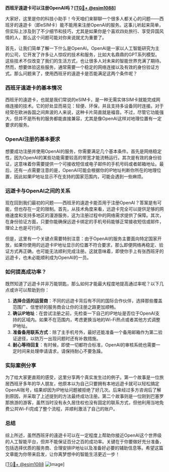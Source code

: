 **西班牙遠遊卡可以注册OpenAI吗？[[TG💪+ @esim1088](https://t.me/s/esim1088)]**

大家好，这里是你的科技小助手！今天咱们来聊聊一个很多人都关心的问题——西班牙的遠遊卡（即eSIM卡）能不能用来注册OpenAI的服务。这事儿听起来简单，但实际上涉及到了不少细节和技巧，尤其是如果你是个喜欢四处旅行、享受异国风情的人，那么这个问题可能对你来说就尤为重要了。

首先，让我们简单了解一下什么是OpenAI。OpenAI是一家以人工智能研究为主的公司，它开发了许多让人惊叹的技术和服务，比如大名鼎鼎的GPT系列模型。这些技术不仅改变了我们的生活方式，也让很多人对未来的智能世界充满了期待。然而，想要体验这些服务，通常需要一个稳定的网络连接以及有效的身份验证方式。那么问题来了，使用西班牙的遠遊卡是否能满足这两个条件呢？

### 西班牙遠遊卡的基本情况

西班牙的遠遊卡，也就是我们常说的eSIM卡，是一种无需实体SIM卡就能完成网络连接的技术。它的好处显而易见：轻便、环保，并且支持多设备同时连接。对于经常在欧洲各国之间奔波的人来说，这种卡片简直就是福音。不过，尽管它功能强大，但并不是所有的服务都能直接兼容，尤其是像OpenAI这样对地理位置有一定要求的服务。

### OpenAI注册的基本要求

想要成功注册并使用OpenAI的服务，你需要满足几个基本条件。首先是网络稳定性，因为OpenAI的某些功能需要较高的带宽才能流畅运行。其次是有效的身份验证，这意味着你需要提供一个可接收短信或电子邮件的手机号码或者邮箱地址。最后，还有一点需要注意的是，OpenAI可能会根据你的IP地址判断你所在的地理位置，因此如果IP地址显示不在支持的国家范围内，可能会遇到一些麻烦。

### 远遊卡与OpenAI之间的关系

现在回到我们最初的问题——西班牙的遠遊卡能否用于注册OpenAI？答案是有可能，但也存在一定的限制。首先，从技术角度来看，远遊卡完全可以提供足够的网络速度和支持多地区的漫游服务，这为注册过程中的网络需求提供了保障。其次，在身份验证方面，只要你能确保远遊卡绑定的手机号码能够正常接收短信或邮件，理论上也是可行的。

但是，这里有一个关键点需要特别注意：由于OpenAI的服务主要面向特定国家开放，如果你使用的远遊卡IP地址显示的位置不符合要求，那么即便网络再稳定、验证方式再正确，也可能无法顺利完成注册。这就意味着，即使你手上有张西班牙的远遊卡，也未必能顺利成为OpenAI的一员。

### 如何提高成功率？

既然知道了远遊卡并非万能钥匙，那么如何才能最大程度地提高通过率呢？以下几点或许可以帮助到你：

1. **选择合适的运营商**：不同的远遊卡背后有不同的国际合作伙伴，选择那些覆盖范围广、信誉好的服务商会让你的注册之路更加顺畅。
2. **确认IP地址**：在尝试注册之前，先检查一下自己的IP地址是否位于OpenAI支持的区域内。如果不在范围内，考虑更换当地的Wi-Fi热点或者其他方式调整IP地址。
3. **准备备用联系方式**：除了主手机号外，最好还能准备一个备用邮箱作为第二验证途径，以防万一出现问题时还有补救措施。
4. **耐心等待回复**：有时候，即使一切都符合标准，OpenAI的审核系统也需要一定时间来处理申请请求，请保持耐心不要急躁。

### 实际案例分享

为了给大家更直观的感受，这里分享两个真实发生过的例子。第一个故事是一位旅居西班牙多年的华人朋友，他原本以为自己只要拥有本地远遊卡就可以轻松搞定OpenAI账号，结果却因为IP地址问题被拒绝了好几次。后来经过多方咨询后了解到原因，并采取了上述提到的方法最终成功注册。第二个故事则是一位刚到巴塞罗那旅游的游客，虽然当时没有永久居住权也没有固定的联系方式，但他利用当地免费公共Wi-Fi完成了整个流程，并顺利激活了自己的账户。

### 总结

综上所述，虽然西班牙的遠遊卡可以在一定程度上帮助你接近OpenAI这个世界级的人工智能平台，但并不能保证百分之百的成功率。关键在于你要做好充分准备，包括选择优质的服务商、合理安排IP地址以及准备好必要的辅助信息等。希望这篇文章能为你带来启发，让你离梦想中的智能生活更近一步！

[[TG💪+ @esim1088](https://t.me/s/esim1088) ![Image](https://i.postimg.cc/4NQfJmqS/Snipaste-2025-05-13-00-14-12.png)]